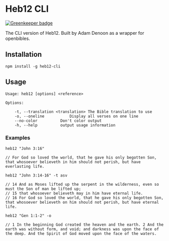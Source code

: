 # Heb12 CLI

[![Greenkeeper badge](https://badges.greenkeeper.io/heb12/heb12-cli.svg)](https://greenkeeper.io/)

The CLI version of Heb12. Built by Adam Denoon as a wrapper for openbibles.

## Installation

```
npm install -g heb12-cli
```

## Usage
```
Usage: heb12 [options] <reference>

Options:

	-t, --translation <translation>	The Bible translation to use
	-o, --oneline 			Display all verses on one line
	--no-color 			Don't color output
	-h, --help 			output usage information
```

### Examples
```
heb12 "John 3:16"

// For God so loved the world, that he gave his only begotten Son, that whosoever believeth in him should not perish, but have everlasting life.

heb12 "John 3:14-16" -t asv

// 14 And as Moses lifted up the serpent in the wilderness, even so must the Son of man be lifted up;
// 15 that whosoever believeth may in him have eternal life.
// 16 For God so loved the world, that he gave his only begotten Son, that whosoever believeth on him should not perish, but have eternal life.

heb12 "Gen 1:1-2" -o

// 1 In the beginning God created the heaven and the earth. 2 And the earth was without form, and void; and darkness was upon the face of the deep. And the Spirit of God moved upon the face of the waters.
```

